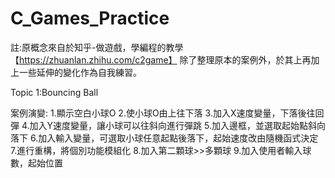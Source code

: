 # C_Games_Practice
註:原概念來自於知乎-做遊戲，學編程的教學【https://zhuanlan.zhihu.com/c2game】
除了整理原本的案例外，於其上再加上一些延伸的變化作為自我練習。


Topic 1:Bouncing Ball

案例演變:
1.顯示空白小球O
2.使小球O由上往下落
3.加入X速度變量，下落後往回彈
4.加入Y速度變量，讓小球可以往斜向進行彈跳
5.加入邊框，並選取起始點斜向落下
6.加入輸入變量，可選取小球任意起點後落下，起始速度改由隨機函式決定
7.進行重構，將個別功能模組化
8.加入第二顆球>>多顆球
9.加入使用者輸入球數，起始位置
